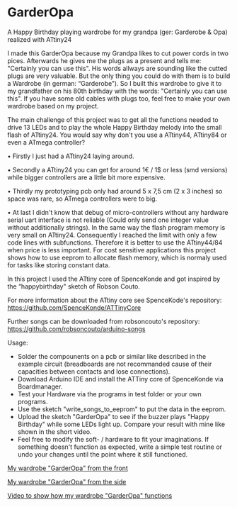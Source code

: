 # GarderOpa
A Happy Birthday playing wardrobe for my grandpa (ger: Garderobe &amp; Opa) realized with ATtiny24

I made this GarderOpa because my Grandpa likes to cut power cords in two pices. Afterwards he gives me the plugs as a present and tells me: "Certainly you can use this". His words allways are sounding like the cutted plugs are very valuable. But the only thing you could do with them is to build a Wardrobe (in german: “Garderobe”).
So I built this wardrobe to give it to my grandfather on his 80th birthday with the words: "Certainly you can use this".
If you have some old cables with plugs too, feel free to make your own wardrobe based on my project.

The main challenge of this project was to get all the functions needed to drive 13 LEDs and to play the whole Happy Birthday melody into the small flash of ATtiny24.
You would say why don't you use a ATtiny44, ATtiny84 or even a ATmega controller?

  • Firstly I just had a ATtiny24 laying around.
  
  • Secondly a ATtiny24 you can get for around 1€ / 1$ or less (smd versions) while bigger controllers are a little bit more expensive.
  
  • Thirdly my prototyping pcb only had around 5 x 7,5 cm (2 x 3 inches) so space was rare, so ATmega controllers were to big.
  
  • At last I didn't know that debug of micro-controllers without any hardware serial uart interface is not reliable (Could only send one integer value without additionally strings). In the same way the flash program memory is very small on ATtiny24. Consequently I reached the limit with only a few code lines with subfunctions. Therefore it is better to use the ATtiny44/84 when price is less important. For cost sensitive applications this project shows how to use eeprom to allocate flash memory, which is normaly used for tasks like storing constant data.

In this project I used the ATtiny core of SpenceKonde and got inspired by the “happybirthday" sketch of Robson Couto.

For more information about the ATtiny core see SpenceKode's repository:  
https://github.com/SpenceKonde/ATTinyCore

Further songs can be downloaded from robsoncouto's repository:  
https://github.com/robsoncouto/arduino-songs


Usage:

  * Solder the compounents on a pcb or similar like described in the example circuit (breadboards are not recommanded cause of their capacities between contacts and lose connections).
  * Download Arduino IDE and install the ATTiny core of SpenceKonde via Boardmanager.
  * Test your Hardware via the programs in test folder or your own programs.
  * Use the sketch "write_songs_to_eeprom" to put the data in the eeprom.
  * Upload the sketch "GarderOpa" to see if the buzzer plays "Happy Birthday" while some LEDs light up. Compare your result with mine like shown in the short video.
  * Feel free to modify the soft- / hardware to fit your imaginations. If something doesn't function as expected, write a simple test routine or undo your changes until the point where it still functioned.

[My wardrobe "GarderOpa" from the front](pictures/GarderOpa_front.jpg)

[My wardrobe "GarderOpa" from the side](pictures/GarderOpa_side.jpg)

[Video to show how my wardrobe "GarderOpa" functions](pictures/GarderOpa_video.mp4)
